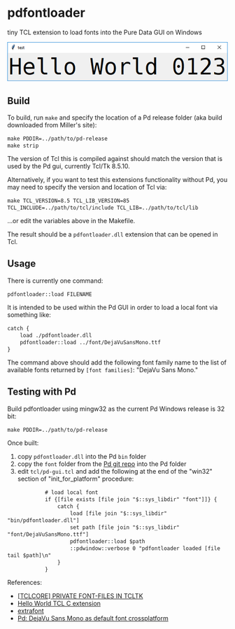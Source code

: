# pdfontloader

tiny TCL extension to load fonts into the Pure Data GUI on Windows

![test window](https://github.com/pure-data/pdfontloader/raw/master/test.png)

## Build

To build, run `make` and specify the location of a Pd release folder (aka build downloaded from Miller's site):

    make PDDIR=../path/to/pd-release
    make strip

The version of Tcl this is compiled against should match the version that is used by the Pd gui, currently Tcl/Tk 8.5.10.

Alternatively, if you want to test this extensions functionality without Pd, you may need to specify the version and location of Tcl via:

    make TCL_VERSION=8.5 TCL_LIB_VERSION=85 TCL_INCLUDE=../path/to/tcl/include TCL_LIB=../path/to/tcl/lib

...or edit the variables above in the Makefile.

The result should be a `pdfontloader.dll` extension that can be opened in Tcl. 

## Usage

There is currently one command:

    pdfontloader::load FILENAME

It is intended to be used within the Pd GUI in order to load a local font via something like:

    catch {
        load ./pdfontloader.dll 
        pdfontloader::load ../font/DejaVuSansMono.ttf
    }

The command above should add the following font family name to the list of available fonts returned by `[font families]`: "DejaVu Sans Mono."

## Testing with Pd

Build pdfontloader using mingw32 as the current Pd Windows release is 32 bit:

    make PDDIR=../path/to/pd-release

Once built:

1. copy `pdfontloader.dll` into the Pd `bin` folder
2. copy the `font` folder from the [Pd git repo](https://github.com/pure-data/pure-data/tree/master/font) into the Pd folder
3. edit `tcl/pd-gui.tcl` and add the following at the end of the "win32" section of "init_for_platform" procedure:

~~~
			# load local font
            if {[file exists [file join "$::sys_libdir" "font"]]} {
                catch {
                    load [file join "$::sys_libdir" "bin/pdfontloader.dll"]
                    set path [file join "$::sys_libdir" "font/DejaVuSansMono.ttf"]
                    pdfontloader::load $path
                    ::pdwindow::verbose 0 "pdfontloader loaded [file tail $path]\n"
                }
            }
~~~

References:

* [[TCLCORE] PRIVATE FONT-FILES IN TCLTK](http://code.activestate.com/lists/tcl-core/8159/)
* [Hello World TCL C extension](http://wiki.tcl.tk/11153)
* [extrafont](http://wiki.tcl.tk/48903)
* [Pd: DejaVu Sans Mono as default font crossplatform](https://github.com/pure-data/pure-data/pull/42)
